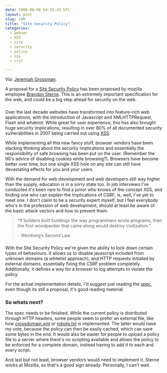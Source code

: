 ```yaml
---
date: 2008-06-06 04:56:43 UTC
layout: post
slug: 190
title: "Site Security Policy"
categories:
  - websec
  - XSS
  - site
  - security
  - policy
  - ssp
  - crsf

---
```

<p>Via: <a href="http://jeremiahgrossman.blogspot.com/2008/06/site-security-policy-open-for-comments.html">Jeremiah Grossman</a>.</p>

<p>A proposal for a <a href="http://people.mozilla.com/~bsterne/site-security-policy/index.html">Site Security Policy</a> has been proposed by mozilla employee <a href="http://people.mozilla.com/~bsterne/">Brandon Sterne</a>. This is an extremely important specification for the web, and could be a big step ahead for security on the web.</p>

<h3><rant></h3>

<p>Over the last decade websites have transformed into feature-rich web applications, with the introduction of Javascript and XMLHTTPRequest, Flash and whatnot. While great for user experience, this has also brought huge security implications, resulting in over 80% of all documented security vulnerabilities in 2007 being carried out using <a href="http://en.wikipedia.org/wiki/Cross-site_scripting">XSS</a>.</p>

<p>While implementing all this new fancy stuff, browser vendors have been slacking thinking about the security implications and essentially the responsibility of safe browsing has been put on the user. (Remember the 90's advice of disabling cookies while browsing?). Browsers have become better over time, but one single XSS hole on any site can still have devastating effects for you and your users.</p>

<p>With the demand for web development and web developers still way higher than the supply, education is in a sorry state too. In job interviews I've conducted it's been rare to find a junior who knows of the concept XSS, and finding one who can explain the implications of CSRF, is, well, I've yet to meet one. I don't claim to be a security expert myself, but I feel everybody who's in the profession of web development, should at least be aware of the basic attack vectors and how to prevent them.</p>

<blockquote><p>“If builders built buildings the way programmers wrote programs, then the first woodpecker that came along would destroy civilization.”</p>

<p>- Weinberg’s Second Law</p></blockquote>

<h3></rant></h3>

<p>With the Site Security Policy we're given the ability to lock down certain types of behaviours. It allows us to disable javascript included from unknown domains (a whitelist approach), and HTTP requests initiated by external domains, essentially fixing the CSRF problem completely. Additionally, it defines a way for a browser to log attempts to violate the policy.</p>

<p>For the actual implementation details, I'd suggest just reading the <a href="http://people.mozilla.com/~bsterne/site-security-policy/">spec</a>, even though its still a proposal, it's good reading material.</p>

<h3>So whats next?</h3>

<p>The spec needs to be finished. While the current policy is distributed through HTTP headers, some people seem to prefer an external file, like how <a href="http://kb.adobe.com/selfservice/viewContent.do?externalId=tn_14213">crossdomain.xml</a> or <a href="http://www.robotstxt.org/">robots.txt</a> is implemented. The latter would have my vote, because the policy can then be easily cached, which can save some bytes in the end. It would also be easier for people to upload a policy file to a server where there's no scripting available and allows the policy to be enforced for a complete domain, instead having to add it to each and every script.</p>

<p>And last but not least, browser vendors would need to implement it. Sterne works at Mozilla, so that's a good sign already. Personally, I can't wait.</p>